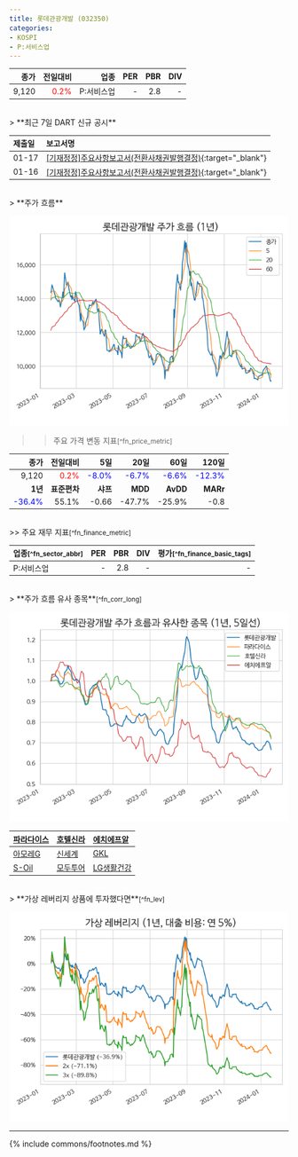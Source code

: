 ```yaml
---
title: 롯데관광개발 (032350)
categories:
- KOSPI
- P:서비스업
---
```


| **종가** | **전일대비** | **업종** | **PER** | **PBR** | **DIV** |
| -------: | -----------: | -------: | ------: | ------: | ------: |
|9,120|<span style="color: red">0.2%</span>|P:서비스업|-|2.8|-|

<!-- more -->

<br>
> **최근 7일 DART 신규 공시<a id="dart"></a>**



|**제출일**|**보고서명**|
|:-----|:-------|
|01-17|[[기재정정]주요사항보고서(전환사채권발행결정)](https://dart.fss.or.kr/dsaf001/main.do?rcpNo=20240116000430){:target="_blank"}|
|01-16|[[기재정정]주요사항보고서(전환사채권발행결정)](https://dart.fss.or.kr/dsaf001/main.do?rcpNo=20240116000424){:target="_blank"}|

<br>
> **주가 흐름<a id="price"></a>**

![032350](/assets/images/stock/032350.png)

>> 주요 가격 변동 지표<small>[^fn_price_metric]</small>

|**종가**|**전일대비**|**5일**|**20일**|**60일**|**120일**|
|-------:|-----------:|------:|-------:|-------:|--------:|
| 9,120 | <span style="color: red">0.2%</span> | <span style="color: blue">-8.0%</span> | <span style="color: blue">-6.7%</span> | <span style="color: blue">-6.6%</span> | <span style="color: blue">-12.3%</span> |
|**1년**|**표준편차**|**샤프**|**MDD**|**AvDD**|**MARr**|
| <span style="color: blue">-36.4%</span> | 55.1% | -0.66 | -47.7% | -25.9% | -0.8 |


<br>
>> 주요 재무 지표<small>[^fn_finance_metric]</small>

| **업종**<small>[^fn_sector_abbr]</small> | **PER** | **PBR** | **DIV** | **평가**<small>[^fn_finance_basic_tags]</small> |
| :--------------------------------------- | ------: | ------: | ------: | ----------------------------------------: |
| P:서비스업 | - | 2.8 | - | - |


<br>
> **주가 흐름 유사 종목<a id="corr"></a>**<small>[^fn_corr_long]</small>

![032350](/assets/images/stock/032350_corr.png)

| [파라다이스](/034230/) | [호텔신라](/008770/) | [에치에프알](/230240/) |
|:---------------------------------------|:---------------------------------------|:---------------------------------------|
| [아모레G](/002790/) | [신세계](/004170/) | [GKL](/114090/) |
| [S-Oil](/010950/) | [모두투어](/080160/) | [LG생활건강](/051900/) |

<br>
> **가상 레버리지 상품에 투자했다면<a id="2x"></a>**<small>[^fn_lev]</small>

![032350](/assets/images/stock/032350_2x.png)

---
{% include commons/footnotes.md %}